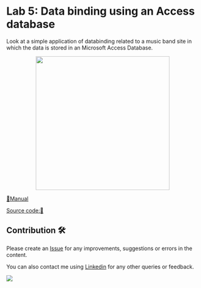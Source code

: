 # Lab 5: Data binding using an Access database
Look at a simple application of databinding related to a music band site in which the data is stored in an Microsoft Access Database.

<p align="center">
<img src="https://github.com/drshahizan/learn-aspnet/blob/main/lab/database/images/LabDb5.png"  height="350" />
</p>

[📁Manual]()

[Source code:💾]()

## Contribution 🛠️
Please create an [Issue](https://github.com/drshahizan/Python_EDA/issues) for any improvements, suggestions or errors in the content.

You can also contact me using [Linkedin](https://www.linkedin.com/in/drshahizan/) for any other queries or feedback.

![](https://visitor-badge.glitch.me/badge?page_id=drshahizan)
